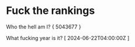 # Fuck the rankings

Who the hell am I?
{ 5043677 }

What fucking year is it?
[ 2024-06-22T04:00:00Z ]
